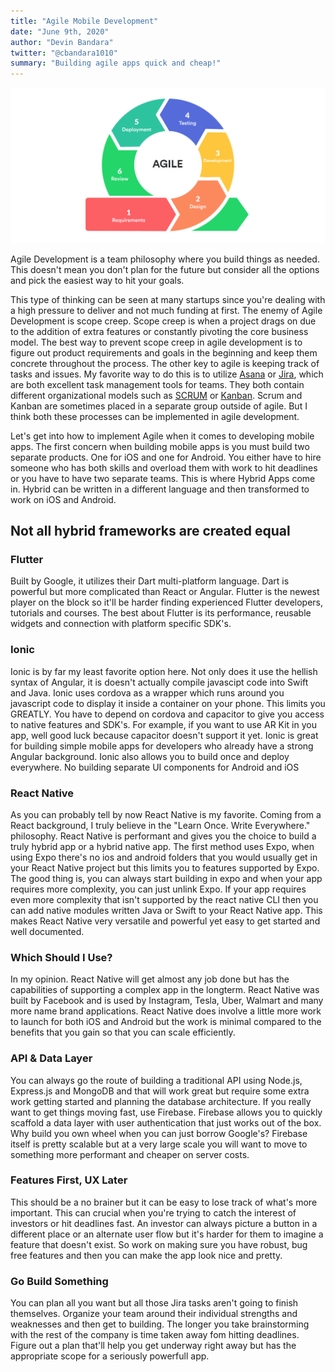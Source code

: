 ```yaml
---
title: "Agile Mobile Development"
date: "June 9th, 2020"
author: "Devin Bandara"
twitter: "@cbandara1010"
summary: "Building agile apps quick and cheap!"
---
```


![Agile Development](./../assets/agile.png)

Agile Development is a team philosophy where you build things as needed. This doesn't mean you don't plan for the future but consider all the options and pick the easiest way to hit your goals.

This type of thinking can be seen at many startups since you're dealing with a high pressure to deliver and not much funding at first. The enemy of Agile Development is scope creep. Scope creep is when a project drags on due to the addition of extra features or constantly pivoting the core business model. The best way to prevent scope creep in agile development is to figure out product requirements and goals in the beginning and keep them concrete throughout the process. The other key to agile is keeping track of tasks and issues. My favorite way to do this is to utilize [Asana](https://app.asana.com/) or [Jira](https://www.atlassian.com/software/jira), which are both excellent task management tools for teams. They both contain different organizational models such as [SCRUM](https://www.atlassian.com/agile/scrum) or [Kanban](https://www.atlassian.com/agile/kanban). Scrum and Kanban are sometimes placed in a separate group outside of agile. But I think both these processes can be implemented in agile development.

Let's get into how to implement Agile when it comes to developing mobile apps. The first concern when building mobile apps is you must build two separate products. One for iOS and one for Android. You either have to hire someone who has both skills and overload them with work to hit deadlines or you have to have two separate teams. This is where Hybrid Apps come in. Hybrid can be written in a different language and then transformed to work on iOS and Android.

## Not all hybrid frameworks are created equal

### Flutter
Built by Google, it utilizes their Dart multi-platform language. Dart is powerful but more complicated than React or Angular. Flutter is the newest player on the block so it'll be harder finding experienced Flutter developers, tutorials and courses. The best about Flutter is its performance, reusable widgets and connection with platform specific SDK's.

### Ionic
Ionic is by far my least favorite option here. Not only does it use the hellish syntax of Angular, it is doesn't actually compile javascipt code into Swift and Java. Ionic uses cordova as a wrapper which runs around you javascript code to display it inside a container on your phone. This limits you GREATLY. You have to depend on cordova and capacitor to give you access to native features and SDK's. For example, if you want to use AR Kit in you app, well good luck because capacitor doesn't support it yet. Ionic is great for building simple mobile apps for developers who already have a strong Angular background. Ionic also allows you to build once and deploy everywhere. No building separate UI components for Android and iOS

### React Native
As you can probably tell by now React Native is my favorite. Coming from a React background, I truly believe in the "Learn Once. Write Everywhere." philosophy. React Native is performant and gives you the choice to build a truly hybrid app or a hybrid native app. The first method uses Expo, when using Expo there's no ios and android folders that you would usually get in your React Native project but this limits you to features supported by Expo. The good thing is, you can always start building in expo and when your app requires more complexity, you can just unlink Expo. If your app requires even more complexity that isn't supported by the react native CLI then you can add native modules written Java or Swift to your React Native app. This makes React Native very versatile and powerful yet easy to get started and well documented.


### Which Should I Use?
In my opinion. React Native will get almost any job done but has the capabilities of supporting a complex app in the longterm. React Native was built by Facebook and is used by Instagram, Tesla, Uber, Walmart and many more name brand applications. React Native does involve a little more work to launch for both iOS and Android but the work is minimal compared to the benefits that you gain so that you can scale efficiently. 


### API & Data Layer
You can always go the route of building a traditional API using Node.js, Express.js and MongoDB and that will work great but require some extra work getting started and planning the database architecture. If you really want to get things moving fast, use Firebase. Firebase allows you to quickly scaffold a data layer with user authentication that just works out of the box. Why build you own wheel when you can just borrow Google's? Firebase itself is pretty scalable but at a very large scale you will want to move to something more performant and cheaper on server costs.

### Features First, UX Later
This should be a no brainer but it can be easy to lose track of what's more important. This can crucial when you're trying to catch the interest of investors or hit deadlines fast. An investor can always picture a button in a different place or an alternate user flow but it's harder for them to imagine a feature that doesn't exist. So work on making sure you have robust, bug free features and then you can make the app look nice and pretty. 

### Go Build Something
You can plan all you want but all those Jira tasks aren't going to finish themselves. Organize your team around their individual strengths and weaknesses and then get to building. The longer you take brainstorming with the rest of the company is time taken away fom hitting deadlines. Figure out a plan that'll help you get underway right away but has the appropriate scope for a seriously powerfull app.